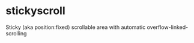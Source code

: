 stickyscroll
============

Sticky (aka position:fixed) scrollable area with automatic overflow-linked-scrolling
